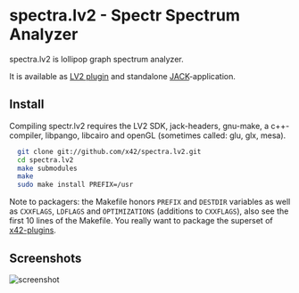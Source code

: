 spectra.lv2 - Spectr Spectrum Analyzer
======================================

spectra.lv2 is lollipop graph spectrum analyzer.

It is available as [LV2 plugin](http://lv2plug.in/) and standalone [JACK](http://jackaudio.org/)-application.

Install
-------

Compiling spectr.lv2 requires the LV2 SDK, jack-headers, gnu-make, a c++-compiler,
libpango, libcairo and openGL (sometimes called: glu, glx, mesa).

```bash
  git clone git://github.com/x42/spectra.lv2.git
  cd spectra.lv2
  make submodules
  make
  sudo make install PREFIX=/usr
```

Note to packagers: the Makefile honors `PREFIX` and `DESTDIR` variables as well
as `CXXFLAGS`, `LDFLAGS` and `OPTIMIZATIONS` (additions to `CXXFLAGS`), also
see the first 10 lines of the Makefile.
You really want to package the superset of [x42-plugins](https://github.com/x42/x42-plugins).


Screenshots
-----------

![screenshot](https://raw.github.com/x42/spectra.lv2/master/img/spectr.png "Spectr LV2 GUI - 100Hz Sine")
